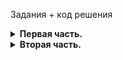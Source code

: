 Задания + код решения

<details>
      <summary><strong>Первая часть.</strong></summary>

* Найдите количество вопросов, которые набрали больше 300 очков или как минимум 100 раз были добавлены в «Закладки».
``` sql
SELECT COUNT(p.id)
FROM stackoverflow.posts p
JOIN stackoverflow.post_types pt ON p.post_type_id = pt.id
WHERE (p.favorites_count >= 100
      OR
      p.score > 300)
      AND
      pt.type = 'Question'
```

* Сколько в среднем в день задавали вопросов с 1 по 18 ноября 2008 включительно? Результат округлите до целого числа.
``` sql
WITH total_q AS
(
    SELECT COUNT(p.id) count_questions,
       EXTRACT(DAY FROM p.creation_date::date) date_of_question
    FROM stackoverflow.posts p
    JOIN stackoverflow.post_types pt ON p.post_type_id = pt.id
    WHERE pt.type = 'Question'
          AND
          p.creation_date::date BETWEEN '2008-11-01' AND '2008-11-18'
    GROUP BY 2
)

SELECT ROUND(AVG(count_questions))
FROM total_q
```

* Сколько пользователей получили значки сразу в день регистрации? Выведите количество уникальных пользователей.
``` sql
SELECT COUNT(DISTINCT u.id)
FROM stackoverflow.users u
JOIN stackoverflow.badges b ON u.id = b.user_id
WHERE u.creation_date::date = b.creation_date::date
```

* Сколько уникальных постов пользователя с именем `Joel Coehoorn` получили хотя бы один голос?
``` sql
SELECT COUNT(DISTINCT p.id)
FROM stackoverflow.users u
JOIN stackoverflow.posts p ON u.id = p.user_id
JOIN stackoverflow.votes v ON p.id = v.post_id
WHERE u.display_name = 'Joel Coehoorn'
HAVING COUNT(v.id) >= 1
```

* Выгрузите все поля таблицы `vote_types`. Добавьте к таблице поле `rank`, в которое войдут номера записей в обратном порядке. Таблица должна быть отсортирована по полю `id`.
``` sql
SELECT *,
       ROW_NUMBER() OVER(ORDER BY id DESC) rank
FROM stackoverflow.vote_types 
ORDER BY id
```

* Отберите 10 пользователей, которые поставили больше всего голосов типа `Close`. Отобразите таблицу из двух полей: идентификатором пользователя и количеством голосов. Отсортируйте данные сначала по убыванию количества голосов, потом по убыванию значения идентификатора пользователя.
``` sql
SELECT DISTINCT u.id,
       COUNT(v.id) OVER (PARTITION BY u.id) close_count
FROM stackoverflow.users u
JOIN stackoverflow.votes v ON u.id = v.user_id
JOIN stackoverflow.vote_types vt ON v.vote_type_id = vt.id
WHERE vt.name = 'Close'
ORDER BY close_count DESC, u.id DESC
LIMIT 10
```

* Отберите 10 пользователей по количеству значков, полученных в период с 15 ноября по 15 декабря 2008 года включительно.
  Отобразите несколько полей:
  * идентификатор пользователя;
  * число значков;
  * место в рейтинге — чем больше значков, тем выше рейтинг.

Пользователям, которые набрали одинаковое количество значков, присвойте одно и то же место в рейтинге.
Отсортируйте записи по количеству значков по убыванию, а затем по возрастанию значения идентификатора пользователя.
``` sql
SELECT DISTINCT u.id,
       COUNT(b.id) total_badges, 
       DENSE_RANK() OVER(ORDER BY COUNT(b.id) DESC) rating
FROM stackoverflow.users u
JOIN stackoverflow.badges b ON u.id = b.user_id
WHERE b.creation_date::date BETWEEN '2008-11-15' AND '2008-12-15'
GROUP BY u.id
ORDER BY total_badges DESC, u.id
LIMIT 10
```

* Сколько в среднем очков получает пост каждого пользователя?
  
  Сформируйте таблицу из следующих полей:
  * заголовок поста;
  * идентификатор пользователя;
  * число очков поста;
  * среднее число очков пользователя за пост, округлённое до целого числа.
  
 Не учитывайте посты без заголовка, а также те, что набрали ноль очков.
``` sql
SELECT title,
       user_id,
       score,
       ROUND(AVG(score) OVER (PARTITION BY user_id))
FROM stackoverflow.posts
WHERE title IS NOT NULL
      and
      score <> 0
```

* Отобразите заголовки постов, которые были написаны пользователями, получившими более 1000 значков. Посты без заголовков не должны попасть в список.
``` sql
SELECT p.title
FROM stackoverflow.posts p
JOIN stackoverflow.users u ON p.user_id = u.id
JOIN stackoverflow.badges b ON u.id = b.user_id
WHERE p.title IS NOT NULL
GROUP BY p.title
HAVING COUNT(b.id) > 1000
```

* Напишите запрос, который выгрузит данные о пользователях из Канады.
  
  Разделите пользователей на три группы в зависимости от количества просмотров их профилей:
  * пользователям с числом просмотров больше либо равным 350 присвойте группу 1;
  * пользователям с числом просмотров меньше 350, но больше либо равно 100 — группу 2;
  * пользователям с числом просмотров меньше 100 — группу 3.
    
  Отобразите в итоговой таблице идентификатор пользователя, количество просмотров профиля и группу. Пользователи с нулевым количеством просмотров не должны войти в итоговую таблицу.
``` sql
SELECT u.id,
       u.views,
       CASE
           WHEN u.views >= 350 THEN 1
           WHEN u.views >= 100 AND u.views < 350 THEN 2
           WHEN u.views < 100 THEN 3
       END group_user
FROM stackoverflow.users u
WHERE u.location LIKE '%Canada%'
      AND
      u.views <> 0 
```

* Дополните предыдущий запрос. Отобразите лидеров каждой группы — пользователей, которые набрали максимальное число просмотров в своей группе. Выведите поля с идентификатором пользователя, группой и количеством просмотров. Отсортируйте таблицу по убыванию просмотров, а затем по возрастанию значения идентификатора.
``` sql
WITH grouped AS
(
    SELECT u.id,
       u.views,
       CASE
           WHEN u.views >= 350 THEN 1
           WHEN u.views >= 100 AND u.views < 350 THEN 2
           WHEN u.views < 100 THEN 3
       END group_user
    FROM stackoverflow.users u
    WHERE u.location LIKE '%Canada%'
          AND
          u.views <> 0 
),
sorted AS
(
    SELECT *,
           MAX(views) OVER (PARTITION BY group_user) max_views
    FROM grouped
)

SELECT id,
       group_user,
       max_views
FROM sorted
WHERE views = max_views
ORDER BY views DESC, id 
```

* Посчитайте ежедневный прирост новых пользователей в ноябре 2008 года.
  
  Сформируйте таблицу с полями:
  * номер дня;
  * число пользователей, зарегистрированных в этот день;
  * сумму пользователей с накоплением.
``` sql
SELECT DISTINCT EXTRACT(DAY FROM creation_date::date) day_number,
       COUNT(id) OVER (ORDER BY EXTRACT(DAY FROM creation_date)),
       COUNT(id) OVER (PARTITION BY EXTRACT(DAY FROM creation_date))
FROM stackoverflow.users
WHERE creation_date::Date BETWEEN '2008-11-01' AND '2008-11-30'
```

* Для каждого пользователя, который написал хотя бы один пост, найдите интервал между регистрацией и временем создания первого поста.

  Отобразите:
  * идентификатор пользователя;
  * разницу во времени между регистрацией и первым постом.
``` sql
SELECT DISTINCT u.id,
       (MIN(p.creation_date) OVER (PARTITION BY u.id)) - u.creation_date
FROM stackoverflow.users u 
JOIN stackoverflow.posts p ON u.id = p.user_id
```
</details>

<details>
      <summary><strong>Вторая часть.</strong></summary>

* Выведите общую сумму просмотров у постов, опубликованных в каждый месяц 2008 года. Если данных за какой-либо месяц в базе нет, такой месяц можно пропустить. Результат отсортируйте по убыванию общего количества просмотров.
``` sql
SELECT DISTINCT SUM(views_count) OVER (PARTITION BY DATE_TRUNC('month', creation_date)) total_views,
        DATE_TRUNC('month', creation_date)::date
FROM stackoverflow.posts
ORDER BY total_views DESC
```

* Выведите имена самых активных пользователей, которые в первый месяц после регистрации (включая день регистрации) дали больше 100 ответов. Вопросы, которые задавали пользователи, не учитывайте. Для каждого имени пользователя выведите количество уникальных значений `user_id`. Отсортируйте результат по полю с именами в лексикографическом порядке.
``` sql
SELECT u.display_name,
       COUNT(DISTINCT p.user_id)
FROM stackoverflow.posts p
JOIN stackoverflow.users u ON p.user_id = u.id
JOIN stackoverflow.post_types pt ON p.post_type_id = pt.id
WHERE pt.type = 'Answer'
      AND
      DATE_TRUNC('day', p.creation_date::date) <= DATE_TRUNC('day', u.creation_date::date) + INTERVAL '1 month'
GROUP BY u.display_name
HAVING COUNT(p.id) > 100
ORDER BY u.display_name
```

* Выведите количество постов за 2008 год по месяцам. Отберите посты от пользователей, которые зарегистрировались в сентябре 2008 года и сделали хотя бы один пост в декабре того же года. Отсортируйте таблицу по значению месяца по убыванию.
``` sql
WITH users AS
(
    SELECT user_id
    FROM stackoverflow.posts
    WHERE DATE_TRUNC('month',creation_date)::DATE BETWEEN '2008-12-01' AND '2008-12-31'
    GROUP BY user_id
    HAVING COUNT(id) >= 1
),
pp AS
(
SELECT u.id,
       u.creation_date dt
FROM stackoverflow.users u
JOIN users ON u.id = users.user_id
WHERE DATE_TRUNC('month',creation_date)::DATE BETWEEN '2008-09-01' AND '2008-09-30'
    
)

SELECT DISTINCT COUNT(pp.id) OVER (PARTITION BY DATE_TRUNC('month',po.creation_date)::DATE),
       DATE_TRUNC('month',po.creation_date)::DATE mt_date
FROM stackoverflow.posts po
JOIN pp ON po.user_id = pp.id
ORDER BY mt_date DESC
```

* Используя данные о постах, выведите несколько полей:
  
  * идентификатор пользователя, который написал пост;
  * дата создания поста;
  * количество просмотров у текущего поста;
  * сумма просмотров постов автора с накоплением.
  
Данные в таблице должны быть отсортированы по возрастанию идентификаторов пользователей, а данные об одном и том же пользователе — по возрастанию даты создания поста.
``` sql
SELECT DISTINCT user_id,
       creation_date,
       views_count,
       SUM(views_count) OVER (PARTITION BY user_id ORDER BY creation_date)
FROM stackoverflow.posts
ORDER BY user_id
```

* Сколько в среднем дней в период с 1 по 7 декабря 2008 года включительно пользователи взаимодействовали с платформой? Для каждого пользователя отберите дни, в которые он или она опубликовали хотя бы один пост. Нужно получить одно целое число — не забудьте округлить результат.
``` sql
WITH p AS
(
    SELECT DISTINCT COUNT(id) OVER (PARTITION BY user_id, creation_date::date) count_actions,
           creation_date::date,
           user_id
    FROM stackoverflow.posts
    WHERE creation_date::date BETWEEN '2008-12-01' AND '2008-12-07'
)

SELECT ROUND(AVG(count_actions))
FROM p
```

* На сколько процентов менялось количество постов ежемесячно с 1 сентября по 31 декабря 2008 года?

  Отобразите таблицу со следующими полями:
  * Номер месяца.
  * Количество постов за месяц.
  * Процент, который показывает, насколько изменилось количество постов в текущем месяце по сравнению с предыдущим. Не забудьте сравнить количество постов в сентябре со значением предыдущего месяца.

Если постов стало меньше, значение процента должно быть отрицательным, если больше — положительным. Округлите значение процента до двух знаков после запятой.
``` sql
WITH count_p AS
(
    SELECT DISTINCT EXTRACT(MONTH FROM creation_date::DATE) month_number,
       COUNT(id) OVER (PARTITION BY EXTRACT(MONTH FROM creation_date::DATE)) total_posts
    FROM stackoverflow.posts
    WHERE creation_date::date BETWEEN '2008-09-01' AND '2008-12-31'
)

SELECT month_number,
       total_posts,
       ROUND((total_posts::numeric * 100 / LAG (total_posts) OVER (ORDER BY total_posts DESC) - 100), 2)
FROM count_p
```

* Найдите пользователя, который опубликовал больше всего постов за всё время с момента регистрации.
  
  Выведите данные его активности за октябрь 2008 года в таком виде:
  * номер недели;
  * дата и время последнего поста, опубликованного на этой неделе.
``` sql
WITH top AS
(
    SELECT DISTINCT user_id,
       COUNT(id) OVER (PARTITION BY user_id) count_posts
    FROM stackoverflow.posts 
    ORDER BY count_posts DESC
    LIMIT 1
)

SELECT DISTINCT EXTRACT(WEEK FROM p.creation_date::date),
       MAX(creation_date) OVER (PARTITION BY EXTRACT(WEEK FROM p.creation_date::date))
FROM stackoverflow.posts p
JOIN top ON p.user_id = top.user_id
WHERE p.creation_date::date BETWEEN '2008-10-01' AND '2008-10-31'
```
</details>
